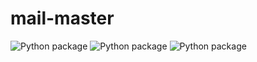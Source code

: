 # mail-master

![Python package](https://github.com/arungithub9/mail-master/workflows/Python%20package/badge.svg?branch=main)
![Python package](https://github.com/arungithub9/mail-master/workflows/Python%20package/badge.svg?branch=arungithub9-init-setup)
![Python package](https://github.com/arungithub9/mail-master/workflows/Python%20package/badge.svg?branch=init-setup)




